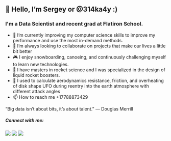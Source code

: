 ## 👋 Hello, I’m Sergey or @314ka4y  :) 

### I'm a Data Scientist and recent grad at Flatiron School.

- 👀 I’m currently improving my computer science skills to improve my performance and use the most in-demand methods.
- 💞️ I’m always looking to collaborate on projects that make our lives a little bit better
- 🎮 I enjoy snowboarding, canoeing, and continuously challenging myself to learn new technologies.
- 🚀 I have masters in rocket science and I was specialized in the design of liquid rocket boosters.
- 🐼 I used to calculate aerodynamics resistance, friction, and overheating of disk shape UFO during reentry into the earth atmosphere with different attack angles 
- 📫 How to reach me +17788873429

“Big data isn’t about bits, it’s about talent.” — Douglas Merrill

##### Connect with me:

<a href= 'https://www.linkedin.com/in/ssyrvachev/' rel="nofollow"><img src= "https://img.shields.io/badge/LinkedIn-0077B5?style=for-the-badge&logo=linkedin&logoColor=white" /></a>
<a href="https://medium.com/@SergeySyrvachev" rel="nofollow"><img src= "https://img.shields.io/badge/Blogger-FF5722?style=for-the-badge&logo=blogger&logoColor=white" /></a>
<a href="mailto:sergey@data-panda.com" rel="nofollow"><img src= "https://img.shields.io/badge/Gmail-D14836?style=for-the-badge&logo=gmail&logoColor=white" /></a>





<!---
314ka4y/314ka4y is a ✨ special ✨ repository because its `README.md` (this file) appears on your GitHub profile.
You can click the Preview link to take a look at your changes.
--->

